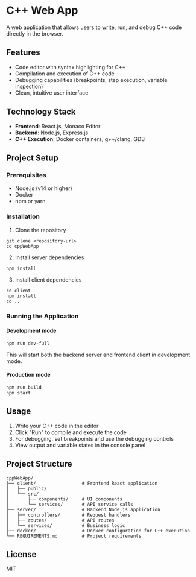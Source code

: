 # C++ Web App

A web application that allows users to write, run, and debug C++ code directly in the browser.

## Features

- Code editor with syntax highlighting for C++
- Compilation and execution of C++ code
- Debugging capabilities (breakpoints, step execution, variable inspection)
- Clean, intuitive user interface

## Technology Stack

- **Frontend**: React.js, Monaco Editor
- **Backend**: Node.js, Express.js
- **C++ Execution**: Docker containers, g++/clang, GDB

## Project Setup

### Prerequisites

- Node.js (v14 or higher)
- Docker
- npm or yarn

### Installation

1. Clone the repository
```
git clone <repository-url>
cd cppWebApp
```

2. Install server dependencies
```
npm install
```

3. Install client dependencies
```
cd client
npm install
cd ..
```

### Running the Application

#### Development mode
```
npm run dev-full
```

This will start both the backend server and frontend client in development mode.

#### Production mode
```
npm run build
npm start
```

## Usage

1. Write your C++ code in the editor
2. Click "Run" to compile and execute the code
3. For debugging, set breakpoints and use the debugging controls
4. View output and variable states in the console panel

## Project Structure

```
cppWebApp/
├── client/                 # Frontend React application
│   ├── public/
│   └── src/
│       ├── components/     # UI components
│       └── services/       # API service calls
├── server/                 # Backend Node.js application
│   ├── controllers/        # Request handlers
│   ├── routes/             # API routes
│   └── services/           # Business logic
├── docker/                 # Docker configuration for C++ execution
└── REQUIREMENTS.md         # Project requirements
```

## License

MIT
